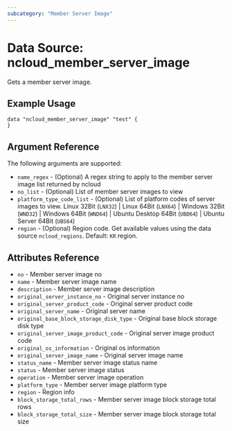 ```yaml
---
subcategory: "Member Server Image"
---
```



# Data Source: ncloud_member_server_image

Gets a member server image.

## Example Usage

```hcl
data "ncloud_member_server_image" "test" {
}
```

## Argument Reference

The following arguments are supported:

* `name_regex` - (Optional) A regex string to apply to the member server image list returned by ncloud
* `no_list` - (Optional) List of member server images to view
* `platform_type_code_list` - (Optional) List of platform codes of server images to view. Linux 32Bit (`LNX32`) | Linux 64Bit (`LNX64`) | Windows 32Bit (`WND32`) | Windows 64Bit (`WND64`) | Ubuntu Desktop 64Bit (`UBD64`) | Ubuntu Server 64Bit (`UBS64`)
* `region` - (Optional) Region code. Get available values using the data source `ncloud_regions`.
    Default: `KR` region.

## Attributes Reference

* `no` - Member server image no
* `name` - Member server image name
* `description` - Member server image description
* `original_server_instance_no` - Original server instance no
* `original_server_product_code` - Original server product code
* `original_server_name` - Original server name
* `original_base_block_storage_disk_type` - Original base block storage disk type
* `original_server_image_product_code` - Original server image product code
* `original_os_information` - Original os information
* `original_server_image_name` - Original server image name
* `status_name` - Member server image status name
* `status` - Member server image status
* `operation` - Member server image operation
* `platform_type` - Member server image platform type
* `region` - Region info
* `block_storage_total_rows` - Member server image block storage total rows
* `block_storage_total_size` - Member server image block storage total size
